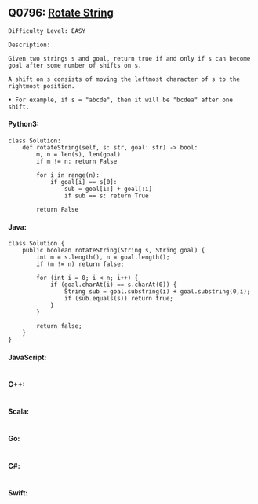 ## Q0796: [Rotate String](https://leetcode.com/problems/rotate-string/)

```
Difficulty Level: EASY
```

```
Description:

Given two strings s and goal, return true if and only if s can become goal after some number of shifts on s.

A shift on s consists of moving the leftmost character of s to the rightmost position.

• For example, if s = "abcde", then it will be "bcdea" after one shift.
```

#### Python3:

```
class Solution:
    def rotateString(self, s: str, goal: str) -> bool:
        m, n = len(s), len(goal)
        if m != n: return False

        for i in range(n):
            if goal[i] == s[0]:
                sub = goal[i:] + goal[:i]
                if sub == s: return True

        return False
```

#### Java:

```
class Solution {
    public boolean rotateString(String s, String goal) {
        int m = s.length(), n = goal.length();
        if (m != n) return false;

        for (int i = 0; i < n; i++) {
            if (goal.charAt(i) == s.charAt(0)) {
                String sub = goal.substring(i) + goal.substring(0,i);
                if (sub.equals(s)) return true;
            }
        }
        
        return false;
    }
}
```

#### JavaScript:

```

```

#### C++:

```

```

#### Scala:

```

```

#### Go:

```

```

#### C#:

```

```

#### Swift:

```

```